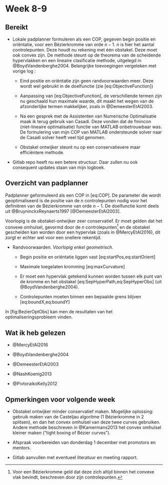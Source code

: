 Week 8-9
========

Bereikt
-------

-   Lokale padplanner formuleren als een COP, gegeven begin positie en
    oriëntatie, voor een Bézierkromme van orde $n-1$. $n$ is hier het
    aantal controlepunten. Deze houdt nu rekening met één obstakel. Deze
    moet ook convex zijn. De methode steunt op de theorema van de
    scheidende hypervlakken en een lineaire clasificatie methode,
    uitgelegd in @BoydVandenberghe2004. Belangrijke toevoegingen
    vergeleken met vorige log :

    -   Eind positie en oriëntatie zijn geen randvoorwaarden meer. Deze
        wordt wel gebruikt in de doelfunctie
        (zie \[eq:ObjectiveFunction\])

    -   Aanpassing van \[eq:ObjectiveFunction\], de verschillende termen
        zijn nu geschaald hun maximale waarde, dit maakt het wegen van
        de afzonderlijke termen makkelijker, zoals in
        @DemeesterEtAl2003.

    -   Na een gesprek met de Assistenten van Numerische Optimalisatie
        maak ik terug gebruik van Casadi. Deze vonden dat de fmincon
        (niet-lineaire optimalisatie) functie van MATLAB
        onbetrouwbaar was. De formulering van mijn COP van MATLAB
        ondersteunde solver naar de Casadi solver heeft veel
        tijd genomen.

    -   Obstakel ontwijker steunt nu op een conservatievere maar
        efficiëntere methode.

-   Gitlab repo heeft nu een betere structuur. Daar zullen nu ook
    consequent updates staan van mijn logboek.

Overzicht van padplanner
------------------------

Padplanner geformuleerd als een COP in \[eq:COP\]. De parameter die
wordt geoptimaliseerd is de positie van de $n$ controlepunten nodig voor
het definiëren van de Bézierkromme van orde $n-1$. De doelfunctie komt
deels uit @BruyninckxReynaerts1997 [@DemeesterEtAl2003].

Voorlopig is de obstakel-ontwijker zeer conservatief. Er moet gelden dat
het convexe omhulsel, gevormd door de $n$ controlepunten[^1] en de
obstakel gescheiden kan worden door een hypervlak (zoals in
@MercyEtAl2016), dit zorgt er echter wel voor een snellere rekentijd.

-   Randvoorwaarden. *Voorlopig enkel geometrisch*.

    -   Begin positie en oriëntatie liggen vast
        \[eq:startPos,eq:startOrient\]

    -   Maximale toegelaten kromming \[eq:maxCurvature\]

    -   Er moet een hypervlak getekend kunnen worden tussen elk punt van
        de kromme en het obstakel \[eq:SepHyperPath,eq:SepHyperObs\]
        (uit @BoydVandenberghe2004).

    -   Controlepunten moeten binnen een bepaalde grens blijven
        \[eq:boundX,eq:boundY\]

In \[fig:BezierOptObs\] kan men de resultaten van het
optimaliseringsprobleem vinden.


Wat ik heb gelezen
------------------

-   @MercyEtAl2016

-   @BoydVandenberghe2004

-   @DemeesterEtAl2003

-   @NashKoenig2013

-   @PivtoraikoKelly2012

Opmerkingen voor volgende week
------------------------------

-   Obstakel ontwijker minder conservatief maken. Mogelijke oplossing:
    gebruik maken van de Casteljau algoritme (1 Bézierkromme in 2
    splitsen), en dan het convex omhulsel van deze twee
    curves gebruiken. Andere methode beschreven in @Kamermans2013 het
    convex omhulsel kleiner maken (“tight boxing of Bézier curves”).

-   Afspraak voorbereiden van donderdag 1 december met promotors
    en mentors.

-   Gitlab aanvullen met eventueel literatuur en meeting rapport.

[^1]: Voor een Bézierkromme geld dat deze zich altijd binnen het convexe
    vlak bevindt, beschreven door zijn controlepunten.
